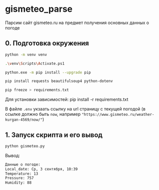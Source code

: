 
# gismeteo_parse
Парсим сайт gismeteo.ru на предмет получения основных данных о погоде


## 0. Подготовка окружения
```bash
python -m venv venv

.\venv\Scripts\Activate.ps1

python.exe -m pip install --upgrade pip

pip install requests beautifulsoup4 python-dotenv

pip freeze > requirements.txt
```

Для установки зависимостей: pip install -r requirements.txt

В файле `.env` укзаать ссылку на url страницу c текущей погодой (в ссылке должно быть `now`, например `"https://www.gismeteo.ru/weather-kurgan-4569/now/"`)

## 1. Запуск скрипта и его вывод

```bash
python gismeteo.py
 ```

Вывод:
```bash
Данные о погоде:
Local_date: Ср, 3 сентября, 10:39
Temperature: 13
Pressure: 757
Humidity: 88
```